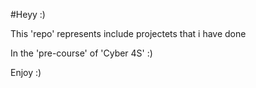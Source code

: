 #Heyy :)

This 'repo' represents include projectets that i have done

In the 'pre-course' of 'Cyber 4S' :)

Enjoy :)
